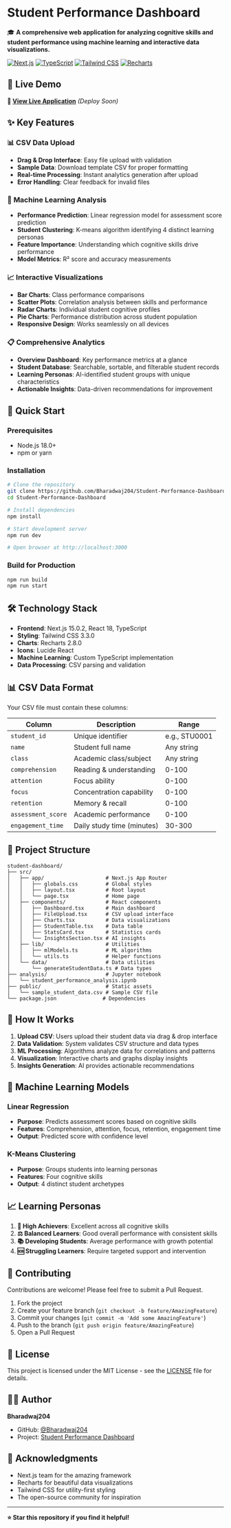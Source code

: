 # Student Performance Dashboard

🎓 **A comprehensive web application for analyzing cognitive skills and student performance using machine learning and interactive data visualizations.**

[![Next.js](https://img.shields.io/badge/Next.js-15.0.2-black?style=flat-square&logo=next.js)](https://nextjs.org/)
[![TypeScript](https://img.shields.io/badge/TypeScript-5.0-blue?style=flat-square&logo=typescript)](https://www.typescriptlang.org/)
[![Tailwind CSS](https://img.shields.io/badge/Tailwind%20CSS-3.3.0-38bdf8?style=flat-square&logo=tailwind-css)](https://tailwindcss.com/)
[![Recharts](https://img.shields.io/badge/Recharts-2.8.0-22d3ee?style=flat-square)](https://recharts.org/)

## 🌟 Live Demo

**🚀 [View Live Application](https://student-performance-dashboard-iota.vercel.app/)** *(Deploy Soon)*

## ✨ Key Features

### 📊 **CSV Data Upload**
- **Drag & Drop Interface**: Easy file upload with validation
- **Sample Data**: Download template CSV for proper formatting  
- **Real-time Processing**: Instant analytics generation after upload
- **Error Handling**: Clear feedback for invalid files

### 🧠 **Machine Learning Analysis**
- **Performance Prediction**: Linear regression model for assessment score prediction
- **Student Clustering**: K-means algorithm identifying 4 distinct learning personas
- **Feature Importance**: Understanding which cognitive skills drive performance
- **Model Metrics**: R² score and accuracy measurements

### 📈 **Interactive Visualizations**
- **Bar Charts**: Class performance comparisons
- **Scatter Plots**: Correlation analysis between skills and performance
- **Radar Charts**: Individual student cognitive profiles
- **Pie Charts**: Performance distribution across student population
- **Responsive Design**: Works seamlessly on all devices

### 📋 **Comprehensive Analytics**
- **Overview Dashboard**: Key performance metrics at a glance
- **Student Database**: Searchable, sortable, and filterable student records
- **Learning Personas**: AI-identified student groups with unique characteristics
- **Actionable Insights**: Data-driven recommendations for improvement

## 🚀 Quick Start

### Prerequisites
- Node.js 18.0+ 
- npm or yarn

### Installation

```bash
# Clone the repository
git clone https://github.com/Bharadwaj204/Student-Performance-Dashboard.git
cd Student-Performance-Dashboard

# Install dependencies
npm install

# Start development server
npm run dev

# Open browser at http://localhost:3000
```

### Build for Production
```bash
npm run build
npm run start
```

## 🛠️ Technology Stack

- **Frontend**: Next.js 15.0.2, React 18, TypeScript
- **Styling**: Tailwind CSS 3.3.0
- **Charts**: Recharts 2.8.0
- **Icons**: Lucide React
- **Machine Learning**: Custom TypeScript implementation
- **Data Processing**: CSV parsing and validation

## 📊 CSV Data Format

Your CSV file must contain these columns:

| Column | Description | Range |
|--------|-------------|-------|
| `student_id` | Unique identifier | e.g., STU0001 |
| `name` | Student full name | Any string |
| `class` | Academic class/subject | Any string |
| `comprehension` | Reading & understanding | 0-100 |
| `attention` | Focus ability | 0-100 |
| `focus` | Concentration capability | 0-100 |
| `retention` | Memory & recall | 0-100 |
| `assessment_score` | Academic performance | 0-100 |
| `engagement_time` | Daily study time (minutes) | 30-300 |

## 📁 Project Structure

```
student-dashboard/
├── src/
│   ├── app/                    # Next.js App Router
│   │   ├── globals.css         # Global styles
│   │   ├── layout.tsx          # Root layout
│   │   └── page.tsx            # Home page
│   ├── components/             # React components
│   │   ├── Dashboard.tsx       # Main dashboard
│   │   ├── FileUpload.tsx      # CSV upload interface
│   │   ├── Charts.tsx          # Data visualizations
│   │   ├── StudentTable.tsx    # Data table
│   │   ├── StatsCard.tsx       # Statistics cards
│   │   └── InsightsSection.tsx # AI insights
│   ├── lib/                    # Utilities
│   │   ├── mlModels.ts         # ML algorithms
│   │   └── utils.ts            # Helper functions
│   └── data/                   # Data utilities
│       └── generateStudentData.ts # Data types
├── analysis/                   # Jupyter notebook
│   └── student_performance_analysis.ipynb
├── public/                     # Static assets
│   └── sample_student_data.csv # Sample CSV file
└── package.json               # Dependencies
```

## 🎯 How It Works

1. **Upload CSV**: Users upload their student data via drag & drop interface
2. **Data Validation**: System validates CSV structure and data types
3. **ML Processing**: Algorithms analyze data for correlations and patterns
4. **Visualization**: Interactive charts and graphs display insights
5. **Insights Generation**: AI provides actionable recommendations

## 🧮 Machine Learning Models

### Linear Regression
- **Purpose**: Predicts assessment scores based on cognitive skills
- **Features**: Comprehension, attention, focus, retention, engagement time
- **Output**: Predicted score with confidence level

### K-Means Clustering
- **Purpose**: Groups students into learning personas
- **Features**: Four cognitive skills
- **Output**: 4 distinct student archetypes

## 📈 Learning Personas

1. **🌟 High Achievers**: Excellent across all cognitive skills
2. **⚖️ Balanced Learners**: Good overall performance with consistent skills
3. **📚 Developing Students**: Average performance with growth potential
4. **🆘 Struggling Learners**: Require targeted support and intervention

## 🤝 Contributing

Contributions are welcome! Please feel free to submit a Pull Request.

1. Fork the project
2. Create your feature branch (`git checkout -b feature/AmazingFeature`)
3. Commit your changes (`git commit -m 'Add some AmazingFeature'`)
4. Push to the branch (`git push origin feature/AmazingFeature`)
5. Open a Pull Request

## 📄 License

This project is licensed under the MIT License - see the [LICENSE](LICENSE) file for details.

## 👨‍💻 Author

**Bharadwaj204**
- GitHub: [@Bharadwaj204](https://github.com/Bharadwaj204)
- Project: [Student Performance Dashboard](https://github.com/Bharadwaj204/Student-Performance-Dashboard)

## 🙏 Acknowledgments

- Next.js team for the amazing framework
- Recharts for beautiful data visualizations
- Tailwind CSS for utility-first styling
- The open-source community for inspiration

---

**⭐ Star this repository if you find it helpful!**
